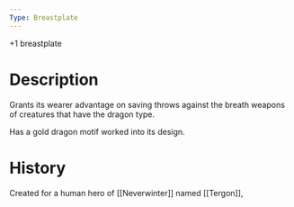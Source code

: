 ```yaml
---
Type: Breastplate
---
```

+1 breastplate 

# Description
Grants its wearer advantage on saving throws against the breath weapons of creatures that have the dragon type.

Has a gold dragon motif worked into its design.
# History
Created for a human hero of [[Neverwinter]] named [[Tergon]],